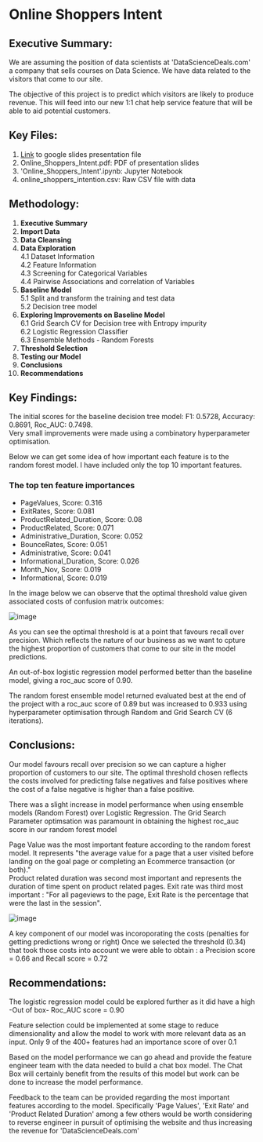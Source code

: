 # Online Shoppers Intent

## Executive Summary:
We are assuming the position of data scientists at 'DataScienceDeals.com' a company that sells courses on Data Science. We have data related to the visitors that come to our site.

The objective of this project is to predict which visitors are likely to produce revenue. This will feed into our new 1:1 chat help service feature that will be able to aid potential customers.

##  Key Files:
1.  [Link](https://docs.google.com/presentation/d/1Cu6vxCA_1aIgoW1ZqArEayFVPDSDD8eRxzvjWMUvT2I/edit?usp=sharing)
to google slides presentation file
2.  Online_Shoppers_Intent.pdf: PDF of presentation slides
3.  'Online_Shoppers_Intent'.ipynb: Jupyter Notebook
4.  online_shoppers_intention.csv: Raw CSV file with data

##  Methodology:
1. **Executive Summary**  
2. **Import Data**  
3. **Data Cleansing**  
4. **Data Exploration**  
    4.1 Dataset Information  
    4.2 Feature Information  
    4.3 Screening for Categorical Variables  
    4.4 Pairwise Associations and correlation of Variables  
5. **Baseline Model**  
    5.1 Split and transform the training and test data  
    5.2 Decision tree model  
6. **Exploring Improvements on Baseline Model**  
    6.1 Grid Search CV for Decision tree with Entropy impurity  
    6.2 Logistic Regression Classifier  
    6.3 Ensemble Methods - Random Forests  
7. **Threshold Selection** 
8. **Testing our Model** 
9. **Conclusions**  
10. **Recommendations**
    
##  Key Findings:
The initial scores for the baseline decision tree model: F1: 0.5728, Accuracy: 0.8691, Roc_AUC: 0.7498.  
Very small improvements were made using a combinatory hyperparameter optimisation.

Below we can get some idea of how important each feature is to the random forest model. I have included only the top 10 important features.
 
### The top ten feature importances
- PageValues, Score: 0.316  
- ExitRates, Score: 0.081  
- ProductRelated_Duration, Score: 0.08  
- ProductRelated, Score: 0.071  
- Administrative_Duration, Score: 0.052  
- BounceRates, Score: 0.051  
- Administrative, Score: 0.041  
- Informational_Duration, Score: 0.026  
- Month_Nov, Score: 0.019  
- Informational, Score: 0.019 

In the image below we can observe that the optimal threshold value given associated costs of confusion matrix outcomes:    

![image](https://user-images.githubusercontent.com/40424244/94539026-a1c0ea00-023c-11eb-926a-2f2954b9c0c9.png)  


As you can see the optimal threshold is at a point that favours recall over precision. Which reflects the nature of our business as we want to cpture the highest proportion of customers that come to our site in the model predictions.

An out-of-box logistic regression model performed better than the baseline model, giving a roc_auc score of 0.90.

The random forest ensemble model returned evaluated best at the end of the project with a roc_auc score of 0.89 but was increased to 0.933 using hyperparameter optimisation through Random and Grid Search CV (6 iterations).

##  Conclusions:
Our model favours recall over precision so we can capture a higher proportion of customers to our site. 
The optimal threshold chosen reflects the costs involved for predicting false negatives and false positives where the cost of a false negative is higher than a false positive.

There was a slight increase in model performance when using ensemble models (Random Forest) over Logistic Regression. The Grid Search Parameter optimsation was paramount in obtaining the highest roc_auc score in our random forest model


Page Value was the most important feature according to the random forest model. It represents "the average value for a page that a user visited before landing on the goal page or completing an Ecommerce transaction (or both)."  
Product related duration was second most important and represents the duration of time spent on product related pages. Exit rate was third most important : "For all pageviews to the page, Exit Rate is the percentage that were the last in the session".  

![image](https://user-images.githubusercontent.com/40424244/94539390-109e4300-023d-11eb-8dae-40b453c106ec.png)


A key component of our model was incoroporating the costs (penalties for getting predictions wrong or right) Once we selected the threshold (0.34) that took those costs into account we were able to obtain : a Precision score = 0.66 and Recall score = 0.72
##  Recommendations:
The logistic regression model could be explored further as it did have a high -Out of box- Roc_AUC score = 0.90

Feature selection could be implemented at some stage to reduce dimensionality and allow the model to work with more relevant data as an input. 
Only 9 of the 400+ features had an importance score of over 0.1

Based on the model performance we can go ahead and provide the feature engineer team with the data needed to build a chat box model. The Chat Box will certainly benefit from the results of this model but work can be done to increase the model performance.

Feedback to the team can be provided regarding the most important features according to the model. Specifically 'Page Values', 'Exit Rate' and 'Product Related Duration' among a few others would be worth considering to reverse engineer in pursuit of optimising the website and thus increasing the revenue for 'DataScienceDeals.com'
